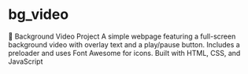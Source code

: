 # bg_video
🔹 Background Video Project A simple webpage featuring a full-screen background video with overlay text and a play/pause button. Includes a preloader and uses Font Awesome for icons. Built with HTML, CSS, and JavaScript

